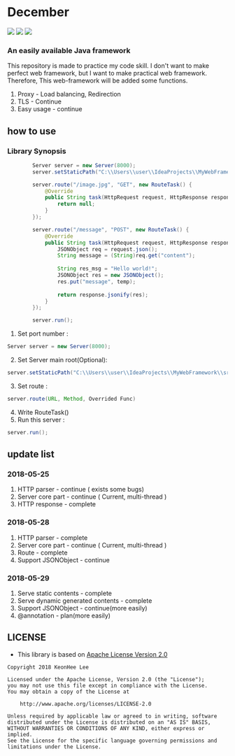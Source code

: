 # December
<img src="https://img.shields.io/badge/language-java-orange.svg"> [<img src="https://codedocs.xyz/KeonHeeLee/December.svg">](https://codedocs.xyz/KeonHeeLee/December) [<img src="https://img.shields.io/badge/LICENCE-apache%202.0-ff69b4.svg">](https://www.apache.org/licenses/LICENSE-2.0)
### An easily available Java framework

This repository is made to practice my code skill. I don't want to make perfect web framework, but I want to make practical web framework. Therefore, This web-framework will be added some functions.

1. Proxy - Load balancing, Redirection
2. TLS - Continue
3. Easy usage - continue

## how to use 

### Library Synopsis
```java
        Server server = new Server(8000);
        server.setStaticPath("C:\\Users\\user\\IdeaProjects\\MyWebFramework\\src\\test\\");

        server.route("/image.jpg", "GET", new RouteTask() {
            @Override
            public String task(HttpRequest request, HttpResponse response) {
                return null; 
            }
        });

        server.route("/message", "POST", new RouteTask() {
            @Override
            public String task(HttpRequest request, HttpResponse response) {
                JSONObject req = request.json();
                String message = (String)req.get("content");
                
                String res_msg = "Hello world!";
                JSONObject res = new JSONObject();
                res.put("message", temp);
                
                return response.jsonify(res);
            }
        });

        server.run();
```

1. Set port number : 
```java 
Server server = new Server(8000);
```
2. Set Server main root(Optional):
```java
server.setStaticPath("C:\\Users\\user\\IdeaProjects\\MyWebFramework\\src\\test\\");
```

3. Set route : 
```java
server.route(URL, Method, Overrided Func)
```
4. Write RouteTask()<br/>
5. Run this server : 
```java
server.run();
```


## update list

### 2018-05-25

1. HTTP parser - continue ( exists some bugs)
2. Server core part - continue ( Current, multi-thread )
3. HTTP response - complete


### 2018-05-28

1. HTTP parser - complete
2. Server core part - continue ( Current, multi-thread )
3. Route - complete
4. Support JSONObject - continue

### 2018-05-29

1. Serve static contents - complete
2. Serve dynamic generated contents - complete
3. Support JSONObject - continue(more easily)
4. @annotation - plan(more easily)

## LICENSE

- This library is based on [Apache License Version 2.0](https://www.apache.org/licenses/LICENSE-2.0)

```
Copyright 2018 KeonHee Lee

Licensed under the Apache License, Version 2.0 (the "License");
you may not use this file except in compliance with the License.
You may obtain a copy of the License at

    http://www.apache.org/licenses/LICENSE-2.0

Unless required by applicable law or agreed to in writing, software
distributed under the License is distributed on an "AS IS" BASIS,
WITHOUT WARRANTIES OR CONDITIONS OF ANY KIND, either express or implied.
See the License for the specific language governing permissions and
limitations under the License.
```
